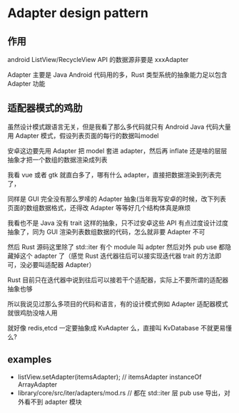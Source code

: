 # Adapter design pattern

## 作用
android ListView/RecycleView API 的数据源非要是 xxxAdapter

Adapter 主要是 Java Android 代码用的多，Rust 类型系统的抽象能力足以包含 Adapter 功能

## 适配器模式的鸡肋
虽然设计模式跟语言无关，但是我看了那么多代码就只有 Android Java 代码大量用 Adapter 模式，假设列表页面的每行的数据叫model

安卓这边要先用 Adapter 把 model 套进 adapter，然后再 inflate 还是啥的层层抽象才把一个数组的数据渲染成列表

我看 vue 或者 gtk 就直白多了，哪有什么 adapter，直接把数据渲染到列表完了，

同样是 GUI 完全没有那么罗嗦的 Adapter 抽象(当年我写安卓的时候，改下列表页面的数组数据格式，还得改 Adapter 等等好几个结构体真是麻烦

我看也不是 Java 没有 trait 这样的抽象，只不过安卓这些 API 有点过度设计过度抽象了，同为 GUI 渲染列表数组数据的代码，怎么就非要 Adapter 不可

然后 Rust 源码这里除了 std::iter 有个 module 叫 adpter 然后对外 pub use 都隐藏掉这个 adapter 了（感觉 Rust 迭代器往后可以接实现迭代器 trait 的方法即可，没必要叫适配器 Adapter）

Rust 目前只在迭代器中说到往后可以接若干个适配器，实际上不要所谓的适配器抽象也够

所以我说见过那么多项目的代码和语言，有的设计模式例如 Adapter 适配器模式就很鸡肋没啥人用

就好像 redis,etcd 一定要抽象成 KvAdapter 么，直接叫 KvDatabase 不就更易懂么?

## examples
- listView.setAdapter(itemsAdapter); // itemsAdapter instanceOf ArrayAdapter
- library/core/src/iter/adapters/mod.rs // 都在 std::iter 层 pub use 导出，对外看不到 adapter 模块
